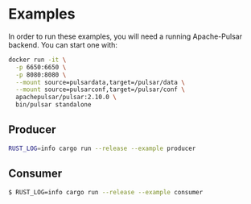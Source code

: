 # Examples

In order to run these examples, you will need a running Apache-Pulsar backend. You can start one with:

```bash
docker run -it \
  -p 6650:6650 \
  -p 8080:8080 \
  --mount source=pulsardata,target=/pulsar/data \
  --mount source=pulsarconf,target=/pulsar/conf \
  apachepulsar/pulsar:2.10.0 \
  bin/pulsar standalone
```

## Producer

```bash
RUST_LOG=info cargo run --release --example producer
```


## Consumer

```bash
$ RUST_LOG=info cargo run --release --example consumer
```
